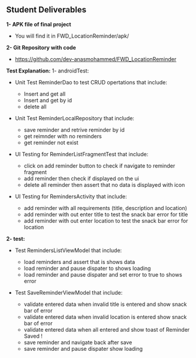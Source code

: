 ## Student Deliverables

**1- APK file of final project** 
   - You will find it in FWD_LocationReminder/apk/

**2- Git Repository with code**
   - https://github.com/dev-anasmohammed/FWD_LocationReminder
   
   
**Test Explanation:**
1- androidTest:
   - Unit Test ReminderDao to test CRUD opertations that include: 
     - Insert and get all  
     - Insert and get by id 
     - delete all 
     
   - Unit Test ReminderLocalRepository that include: 
     - save reminder and retrive reminder by id 
     - get reimnder with no reminders 
     - get reminder not exist 
     
   - UI Testing for ReminderListFragmentTest that include: 
     - click on add reminder button to check if navigate to reminder fragment 
     - add reminder then check if displayed on the ui 
     - delete all reminder then assert that no data is displayed with icon 
     
   - UI Testing for RemindersActivity that include: 
     - add reminder with all requirements (title, description and location) 
     - add reminder with out enter title to test the snack bar error for title  
     - add reminder with out enter location to test the snack bar error for location 
     
**2- test:**
   - Test RemindersListViewModel that include: 
     - load reminders and assert that is shows data 
     - load reminder and pause dispater to shows loading 
     - load reminder and pause dispater and set error to true to shows error
     
   - Test SaveReminderViewModel that include:
     -  validate entered data when invalid title is entered and show snack bar of error
     -  validate entered data when invalid location is entered show snack bar of error
     -  validate entered data when all entered and show toast of Reminder Saved ! 
     -  save reminder and navigate back after save 
     -  save reminder and pause dispater show loading  
     
